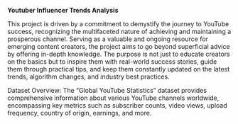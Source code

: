 **Youtuber Influencer Trends Analysis**

This project is driven by a commitment to demystify the journey to YouTube success, recognizing the multifaceted nature of achieving and maintaining a prosperous channel. Serving as a valuable and ongoing resource for emerging content creators, the project aims to go beyond superficial advice by offering in-depth knowledge. The purpose is not just to educate creators on the basics but to inspire them with real-world success stories, guide them through practical tips, and keep them constantly updated on the latest trends, algorithm changes, and industry best practices.

Dataset Overview: The “Global YouTube Statistics” dataset provides comprehensive information about various YouTube channels worldwide, encompassing key metrics such as subscriber counts, video views, upload frequency, country of origin, earnings, and more.

